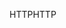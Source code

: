 <span data-ttu-id="e61e7-101">HTTP</span><span class="sxs-lookup"><span data-stu-id="e61e7-101">HTTP</span></span>